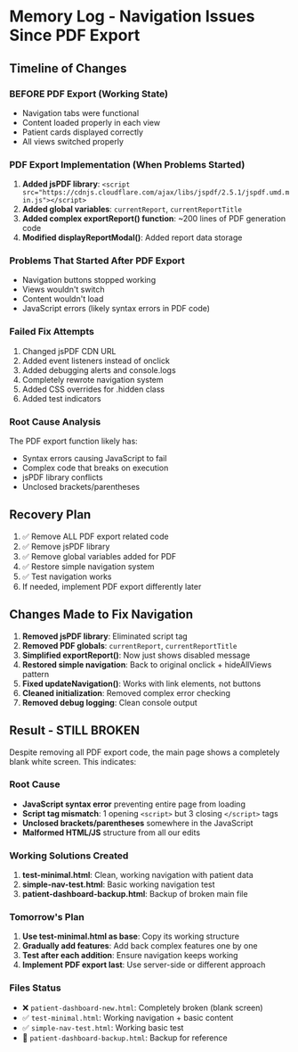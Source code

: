 # Memory Log - Navigation Issues Since PDF Export

## Timeline of Changes

### BEFORE PDF Export (Working State)
- Navigation tabs were functional
- Content loaded properly in each view
- Patient cards displayed correctly
- All views switched properly

### PDF Export Implementation (When Problems Started)
1. **Added jsPDF library**: `<script src="https://cdnjs.cloudflare.com/ajax/libs/jspdf/2.5.1/jspdf.umd.min.js"></script>`
2. **Added global variables**: `currentReport`, `currentReportTitle`
3. **Added complex exportReport() function**: ~200 lines of PDF generation code
4. **Modified displayReportModal()**: Added report data storage

### Problems That Started After PDF Export
- Navigation buttons stopped working
- Views wouldn't switch
- Content wouldn't load
- JavaScript errors (likely syntax errors in PDF code)

### Failed Fix Attempts
1. Changed jsPDF CDN URL
2. Added event listeners instead of onclick
3. Added debugging alerts and console.logs
4. Completely rewrote navigation system
5. Added CSS overrides for .hidden class
6. Added test indicators

### Root Cause Analysis
The PDF export function likely has:
- Syntax errors causing JavaScript to fail
- Complex code that breaks on execution
- jsPDF library conflicts
- Unclosed brackets/parentheses

## Recovery Plan
1. ✅ Remove ALL PDF export related code
2. ✅ Remove jsPDF library
3. ✅ Remove global variables added for PDF
4. ✅ Restore simple navigation system
5. ✅ Test navigation works
6. If needed, implement PDF export differently later

## Changes Made to Fix Navigation
1. **Removed jsPDF library**: Eliminated script tag
2. **Removed PDF globals**: `currentReport`, `currentReportTitle`
3. **Simplified exportReport()**: Now just shows disabled message
4. **Restored simple navigation**: Back to original onclick + hideAllViews pattern
5. **Fixed updateNavigation()**: Works with link elements, not buttons
6. **Cleaned initialization**: Removed complex error checking
7. **Removed debug logging**: Clean console output

## Result - STILL BROKEN
Despite removing all PDF export code, the main page shows a completely blank white screen. This indicates:

### Root Cause
- **JavaScript syntax error** preventing entire page from loading
- **Script tag mismatch**: 1 opening `<script>` but 3 closing `</script>` tags  
- **Unclosed brackets/parentheses** somewhere in the JavaScript
- **Malformed HTML/JS** structure from all our edits

### Working Solutions Created
1. **test-minimal.html**: Clean, working navigation with patient data
2. **simple-nav-test.html**: Basic working navigation test
3. **patient-dashboard-backup.html**: Backup of broken main file

### Tomorrow's Plan
1. **Use test-minimal.html as base**: Copy its working structure
2. **Gradually add features**: Add back complex features one by one
3. **Test after each addition**: Ensure navigation keeps working
4. **Implement PDF export last**: Use server-side or different approach

### Files Status
- ❌ `patient-dashboard-new.html`: Completely broken (blank screen)
- ✅ `test-minimal.html`: Working navigation + basic content
- ✅ `simple-nav-test.html`: Working basic test
- 💾 `patient-dashboard-backup.html`: Backup for reference